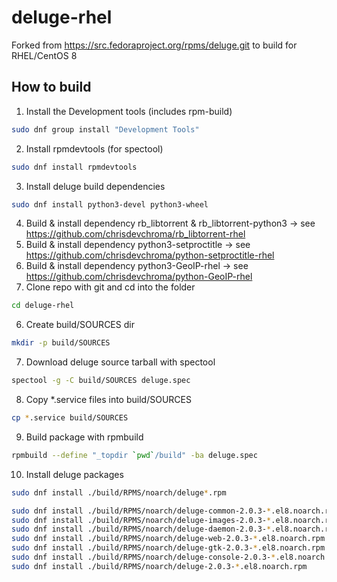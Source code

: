 # deluge-rhel
Forked from https://src.fedoraproject.org/rpms/deluge.git to build for RHEL/CentOS 8

## How to build
1. Install the Development tools (includes rpm-build)
```bash
sudo dnf group install "Development Tools"
```
2. Install rpmdevtools (for spectool)
```bash
sudo dnf install rpmdevtools
```
3. Install deluge build dependencies
```bash
sudo dnf install python3-devel python3-wheel
```
4. Build & install dependency rb_libtorrent & rb_libtorrent-python3 -> see https://github.com/chrisdevchroma/rb_libtorrent-rhel
5. Build & install dependency python3-setproctitle -> see https://github.com/chrisdevchroma/python-setproctitle-rhel
6. Build & install dependency python3-GeoIP-rhel -> see https://github.com/chrisdevchroma/python-GeoIP-rhel
5. Clone repo with git and cd into the folder
```bash
cd deluge-rhel
```
6. Create build/SOURCES dir
```bash
mkdir -p build/SOURCES
```
7. Download deluge source tarball with spectool
```bash
spectool -g -C build/SOURCES deluge.spec
```
8. Copy *.service files into build/SOURCES
```bash
cp *.service build/SOURCES
```
9. Build package with rpmbuild
```bash
rpmbuild --define "_topdir `pwd`/build" -ba deluge.spec
```
10. Install deluge packages
```bash
sudo dnf install ./build/RPMS/noarch/deluge*.rpm
```
```bash
sudo dnf install ./build/RPMS/noarch/deluge-common-2.0.3-*.el8.noarch.rpm
sudo dnf install ./build/RPMS/noarch/deluge-images-2.0.3-*.el8.noarch.rpm
sudo dnf install ./build/RPMS/noarch/deluge-daemon-2.0.3-*.el8.noarch.rpm
sudo dnf install ./build/RPMS/noarch/deluge-web-2.0.3-*.el8.noarch.rpm
sudo dnf install ./build/RPMS/noarch/deluge-gtk-2.0.3-*.el8.noarch.rpm
sudo dnf install ./build/RPMS/noarch/deluge-console-2.0.3-*.el8.noarch.rpm
sudo dnf install ./build/RPMS/noarch/deluge-2.0.3-*.el8.noarch.rpm
```
